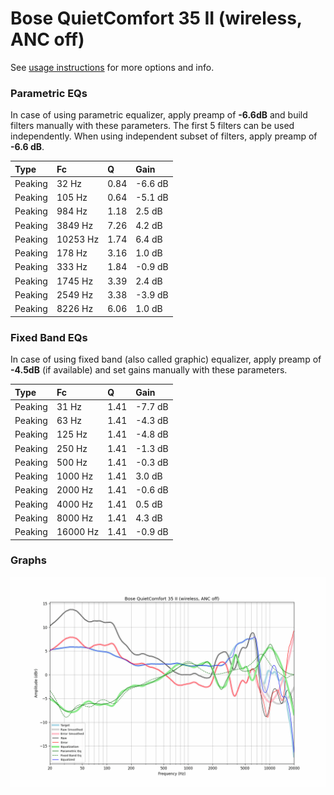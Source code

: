 # Bose QuietComfort 35 II (wireless, ANC off)
See [usage instructions](https://github.com/jaakkopasanen/AutoEq#usage) for more options and info.

### Parametric EQs
In case of using parametric equalizer, apply preamp of **-6.6dB** and build filters manually
with these parameters. The first 5 filters can be used independently.
When using independent subset of filters, apply preamp of **-6.6 dB**.

| Type    | Fc       |    Q | Gain    |
|:--------|:---------|:-----|:--------|
| Peaking | 32 Hz    | 0.84 | -6.6 dB |
| Peaking | 105 Hz   | 0.64 | -5.1 dB |
| Peaking | 984 Hz   | 1.18 | 2.5 dB  |
| Peaking | 3849 Hz  | 7.26 | 4.2 dB  |
| Peaking | 10253 Hz | 1.74 | 6.4 dB  |
| Peaking | 178 Hz   | 3.16 | 1.0 dB  |
| Peaking | 333 Hz   | 1.84 | -0.9 dB |
| Peaking | 1745 Hz  | 3.39 | 2.4 dB  |
| Peaking | 2549 Hz  | 3.38 | -3.9 dB |
| Peaking | 8226 Hz  | 6.06 | 1.0 dB  |

### Fixed Band EQs
In case of using fixed band (also called graphic) equalizer, apply preamp of **-4.5dB**
(if available) and set gains manually with these parameters.

| Type    | Fc       |    Q | Gain    |
|:--------|:---------|:-----|:--------|
| Peaking | 31 Hz    | 1.41 | -7.7 dB |
| Peaking | 63 Hz    | 1.41 | -4.3 dB |
| Peaking | 125 Hz   | 1.41 | -4.8 dB |
| Peaking | 250 Hz   | 1.41 | -1.3 dB |
| Peaking | 500 Hz   | 1.41 | -0.3 dB |
| Peaking | 1000 Hz  | 1.41 | 3.0 dB  |
| Peaking | 2000 Hz  | 1.41 | -0.6 dB |
| Peaking | 4000 Hz  | 1.41 | 0.5 dB  |
| Peaking | 8000 Hz  | 1.41 | 4.3 dB  |
| Peaking | 16000 Hz | 1.41 | -0.9 dB |

### Graphs
![](./Bose%20QuietComfort%2035%20II%20(wireless,%20ANC%20off).png)